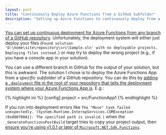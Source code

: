 ```yaml
---
layout: post
title: "Continuously Deploy Azure Functions from a GitHub Subfolder"
description: "Setting up Azure Functions to continuously deploy from a subfolder of a GitHub repository."
---
```


[You can set up continuous deployment for Azure Functions from any branch of a GitHub repository](https://docs.microsoft.com/en-us/azure/azure-functions/functions-continuous-deployment?WT.mc_id=DT-MVP-5000058). Unfortunately, the deployment system will either just deploy your files (`Found solution 'D:\home\site\repository\src\Sample.sln' with no deployable projects. Deploying files instead.`) or may try to deploy the wrong project (e.g., if you have a console app in your solution).

You can use a different branch in GitHub for the output of your solution, but this is awkward. The solution I chose is to deploy the Azure Functions App from a _specific subfolder_ of a GitHub repository. You can do this by [adding a `.deployment` file in the root of your repository that tells the deployment system where your Azure Functions App is](https://github.com/projectkudu/kudu/wiki/Customizing-deployments). E.g.:

{% highlight ini %}
[config]
project = src/FunctionApp1
{% endhighlight %}

If you run into deployment errors like `The "Move" task failed unexpectedly. (System.Runtime.InteropServices.COMException (0x800700A1): The specified path is invalid.)` when the `_GenerateFunctionsPostBuild` target tries to copy your project output, then [ensure you're using v1.0.1 or later of `Microsoft.NET.Sdk.Functions`](https://stackoverflow.com/questions/45743877/azure-function-ci-build-error-cannot-create-a-file-when-that-file-already-exis).
